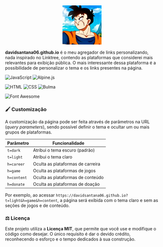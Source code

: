 <p align="center">
  <img src="./assets/img/base-avatar.jpeg" alt="davidsantana06" width="128">
</p>

**davidsantana06.github.io** é o meu agregador de links personalizando, nada inspirado no Linktree, contendo as plataformas que considerei mais relevantes para exibição pública. O mais interessante dessa plataforma é a possibilidade de personalizar o tema e os links presentes na página.

![JavaScript](https://img.shields.io/badge/javascript-%23323330.svg?style=for-the-badge&logo=javascript&logoColor=%23F7DF1E)
![Alpine.js](https://img.shields.io/badge/alpinejs-white.svg?style=for-the-badge&logo=alpinedotjs&logoColor=%238BC0D0)

![HTML](https://img.shields.io/badge/html5-%23E34F26.svg?style=for-the-badge&logo=html5&logoColor=white)
![CSS](https://img.shields.io/badge/css3-%231572B6.svg?style=for-the-badge&logo=css3&logoColor=white)
![Bulma](https://img.shields.io/badge/bulma-00D0B1?style=for-the-badge&logo=bulma&logoColor=white)

![Font Awesome](https://img.shields.io/badge/Font_Awesome-%23FFFFFF.svg?style=for-the-badge&logo=fontawesome&logoColor=528DD7)

### 🖌️ Customização

A customização da página pode ser feita através de parâmetros na URL (_query parameters_), sendo possível definir o tema e ocultar um ou mais grupos de plataformas.

| Parâmetro   | Funcionalidade                    |
| ----------- | --------------------------------- |
| `t=dark`    | Atribui o tema escuro (padrão)    |
| `t=light`   | Atribui o tema claro              |
| `h=career`  | Oculta as plataformas de carreira |
| `h=game`    | Oculta as plataformas de jogos    |
| `h=content` | Oculta as plataformas de conteúdo |
| `h=donate`  | Oculta as plataformas de doação   |

Por exemplo, ao acessar `https://davidsantana06.github.io?t=light&h=game&h=content`, a página será exibida com o tema claro e sem as seções de jogos e de conteúdo.

### ⚖️ Licença

Este projeto utiliza a **Licença MIT**, que permite que você use e modifique o código como desejar. O único requisito é dar o devido crédito, reconhecendo o esforço e o tempo dedicados à sua construção.
